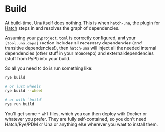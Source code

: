 # Build

At build-time, Una itself does nothing.
This is when `hatch-una`, the plugin for [Hatch](https://hatch.pypa.io/) steps in and resolves the graph of dependencies.

Assuming your `pyproject.toml` is correctly configured, and your `[tool.una.deps]` section includes all necessary dependencies (_and_ transitive dependencies!),
then `hatch-una` will inject all the needed internal dependencies (other stuff in your monorepo) and external dependencies (stuff from PyPI) into your build.

So all you need to do is run something like:
```bash
rye build

# or just wheels
rye build --wheel

# or with `build`
rye run build
```

You'll get some `*.whl` files, which you can then deploy with Docker or whatever you prefer.
They are fully self-contained, so you don't need Hatch/Rye/PDM or Una or anything else wherever you want to install them.
